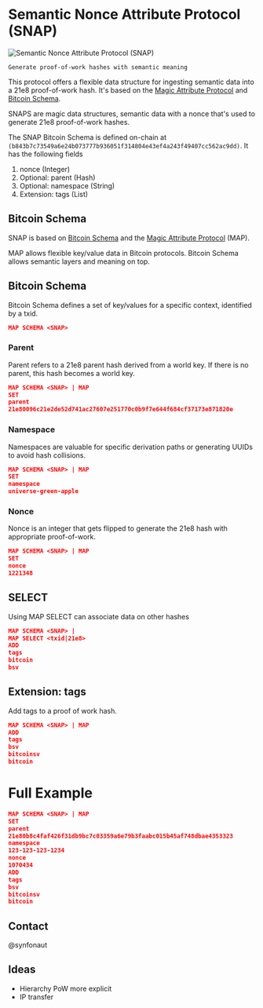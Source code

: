 # Semantic Nonce Attribute Protocol (SNAP)

![Semantic Nonce Attribute Protocol (SNAP)](https://media.giphy.com/media/13sJFV64YRIc1y/giphy.gif)

`Generate proof-of-work hashes with semantic meaning`

This protocol offers a flexible data structure for ingesting semantic data into a 21e8 proof-of-work hash. It's based on the [Magic Attribute Protocol](https://github.com/rohenaz/MAP/tree/v2) and [Bitcoin Schema](https://github.com/synfonaut/MAP/blob/v2/README.md#map-schema).

SNAPS are magic data structures, semantic data with a nonce that's used to generate 21e8 proof-of-work hashes.

The SNAP Bitcoin Schema is defined on-chain at `(b843b7c73549a6e24b073777b936051f314804e43ef4a243f49407cc562ac9dd)`. It has the following fields
1. nonce (Integer)
2. Optional: parent (Hash)
3. Optional: namespace (String)
4. Extension: tags (List)

## Bitcoin Schema

SNAP is based on [Bitcoin Schema](https://github.com/synfonaut/MAP/blob/v2/README.md#map-schema) and the [Magic Attribute Protocol](https://github.com/rohenaz/MAP/tree/v2) (MAP).

MAP allows flexible key/value data in Bitcoin protocols. Bitcoin Schema allows semantic layers and meaning on top.

## Bitcoin Schema

Bitcoin Schema defines a set of key/values for a specific context, identified by a txid.

```json
MAP SCHEMA <SNAP>
```

### Parent

Parent refers to a 21e8 parent hash derived from a world key. If there is no parent, this hash becomes a world key.

```json
MAP SCHEMA <SNAP> | MAP
SET
parent
21e80096c21e2de52d741ac27607e251770c0b9f7e644f684cf37173e871820e
```

### Namespace

Namespaces are valuable for specific derivation paths or generating UUIDs to avoid hash collisions.

```json
MAP SCHEMA <SNAP> | MAP
SET
namespace
universe-green-apple
```

### Nonce

Nonce is an integer that gets flipped to generate the 21e8 hash with appropriate proof-of-work.

```json
MAP SCHEMA <SNAP> | MAP
SET
nonce
1221348
```

## SELECT

Using MAP SELECT can associate data on other hashes

```json
MAP SCHEMA <SNAP> |
MAP SELECT <txid|21e8>
ADD
tags
bitcoin
bsv
```

## Extension: tags

Add tags to a proof of work hash.

```json
MAP SCHEMA <SNAP> | MAP
ADD
tags
bsv
bitcoinsv
bitcoin
```

# Full Example

```json
MAP SCHEMA <SNAP> | MAP
SET
parent
21e80b8c4faf426f31db9bc7c03359a6e79b3faabc015b45af748dbae4353323
namespace
123-123-123-1234
nonce
1070434
ADD
tags
bsv
bitcoinsv
bitcoin
```

## Contact

@synfonaut

## Ideas
* Hierarchy PoW more explicit
* IP transfer
